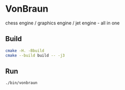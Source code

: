 # VonBraun
chess engine / graphics engine / jet engine - all in one

## Build
```bash
cmake -H. -Bbuild
cmake --build build -- -j3
```

## Run
```bash
./bin/vonbraun
```
